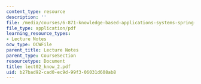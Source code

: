 ```yaml
---
content_type: resource
description: ''
file: /media/courses/6-871-knowledge-based-applications-systems-spring-2005/b27bad92cad0ec9d99f306031d608ab8_lect02_know_2.pdf
file_type: application/pdf
learning_resource_types:
- Lecture Notes
ocw_type: OCWFile
parent_title: Lecture Notes
parent_type: CourseSection
resourcetype: Document
title: lect02_know_2.pdf
uid: b27bad92-cad0-ec9d-99f3-06031d608ab8
---
```

